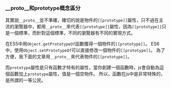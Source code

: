 
### __proto__和prototype概念區分

其實說`__proto__`並不準確，確切的說是物件的`[[prototype]]`屬性，只不過在主流的瀏覽器中，都用`__proto__`來代表`[[prototype]]`屬性，因為`[[prototype]]`只是一個標準，而針對這個標準，不同的瀏覽器有不同的實現方式。 

在ES5中用`Object.getPrototypeOf`函數獲得一個物件的`[[prototype]]`。 ES6中，使用`Object.setPrototypeOf`可以直接修改一個物件的`[[prototype]]`。 為了方便，我下面的文章用`__proto__`來代表物件的`[[prototype]]`。

而`prototype`屬性是只有函數才特有的屬性，當你創建一個函數時，js會自動為這個函數加上`prototype`屬性，值是一個空物件。 所以，函數在js中是非常特殊的，是所謂的一等公民。

